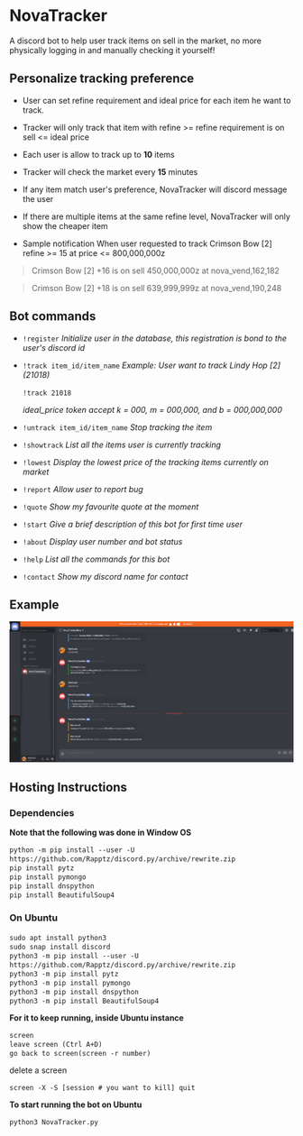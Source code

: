 

# NovaTracker

A discord bot to help user track items on sell in the market, no more physically logging in and manually checking it yourself!


## Personalize tracking preference

* User can set refine requirement and ideal price for each item he want to track.

* Tracker will only track that item with refine >= refine requirement is on sell <= ideal price

* Each user is allow to track up to **10** items

* Tracker will check the market every **15** minutes

* If any item match user's preference, NovaTracker will discord message the user

* If there are multiple items at the same refine level, NovaTracker will only show the cheaper item

* Sample notification 
When user requested to track Crimson Bow [2] refine >= 15 at price <= 800,000,000z


> Crimson Bow [2] +16 is on sell 450,000,000z at nova_vend,162,182


> Crimson Bow [2] +18 is on sell 639,999,999z at nova_vend,190,248



## Bot commands

* `!register`
	*Initialize user in the database, this registration is bond to the user's discord id*

* `!track item_id/item_name`
	*Example: User want to track Lindy Hop [2] (21018)*
	
	`!track 21018`
	
	*ideal_price token accept k = 000, m = 000,000, and b = 000,000,000*

* `!untrack item_id/item_name`
	*Stop tracking the item*
	
* `!showtrack`
	*List all the items user is currently tracking*

* `!lowest`
	*Display the lowest price of the tracking items currently on market*
	
* `!report`
	*Allow user to report bug*

* `!quote`
	*Show my favourite quote at the moment*
	
* `!start`
	*Give a brief description of this bot for first time user*
	
* `!about`
	*Display user number and bot status*

* `!help`
	*List all the commands for this bot*
	
* `!contact`
	*Show my discord name for contact*



## Example
![alt text](https://github.com/yatw/NovaTracker/blob/master/example.png)


## Hosting Instructions


### Dependencies

**Note that the following was done in Window OS**
```
python -m pip install --user -U https://github.com/Rapptz/discord.py/archive/rewrite.zip
pip install pytz
pip install pymongo
pip install dnspython
pip install BeautifulSoup4
```

### On Ubuntu
```
sudo apt install python3
sudo snap install discord
python3 -m pip install --user -U https://github.com/Rapptz/discord.py/archive/rewrite.zip
python3 -m pip install pytz
python3 -m pip install pymongo
python3 -m pip install dnspython
python3 -m pip install BeautifulSoup4
```

**For it to keep running, inside Ubuntu instance**
```
screen
leave screen (Ctrl A+D)
go back to screen(screen -r number)
```
delete a screen 
```
screen -X -S [session # you want to kill] quit
```
**To start running the bot on Ubuntu**
```
python3 NovaTracker.py
```
